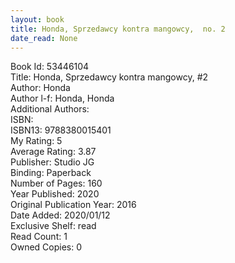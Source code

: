 ```yaml
---
layout: book
title: Honda, Sprzedawcy kontra mangowcy,  no. 2
date_read: None
---
```


Book Id: 53446104<br />
Title: Honda, Sprzedawcy kontra mangowcy, #2<br />
Author: Honda<br />
Author l-f: Honda, Honda<br />
Additional Authors: <br />
ISBN: <br />
ISBN13: 9788380015401<br />
My Rating: 5<br />
Average Rating: 3.87<br />
Publisher: Studio JG<br />
Binding: Paperback<br />
Number of Pages: 160<br />
Year Published: 2020<br />
Original Publication Year: 2016<br />
Date Added: 2020/01/12<br />
Exclusive Shelf: read<br />
Read Count: 1<br />
Owned Copies: 0<br />

